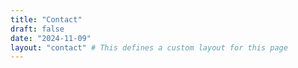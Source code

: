 ```yaml
---
title: "Contact"
draft: false
date: "2024-11-09"
layout: "contact" # This defines a custom layout for this page
---
```

